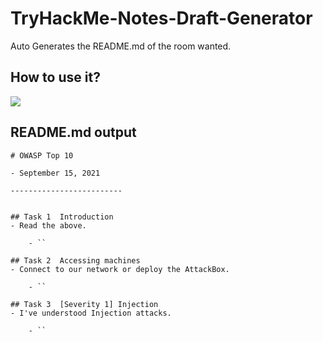 # TryHackMe-Notes-Draft-Generator
Auto Generates the README.md of the room wanted. 

## How to use it?
![](usage.gif)

## README.md output
```
# OWASP Top 10

- September 15, 2021

-------------------------


## Task 1  Introduction
- Read the above.                            

	- ``

## Task 2  Accessing machines
- Connect to our network or deploy the AttackBox.

	- ``

## Task 3  [Severity 1] Injection 
- I've understood Injection attacks.

	- ``
```
